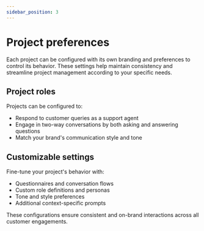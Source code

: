 ```yaml
---
sidebar_position: 3
---
```


# Project preferences

Each project can be configured with its own branding and preferences to control its behavior. These settings help maintain consistency and streamline project management according to your specific needs.

## Project roles

Projects can be configured to:
- Respond to customer queries as a support agent
- Engage in two-way conversations by both asking and answering questions
- Match your brand's communication style and tone

## Customizable settings

Fine-tune your project's behavior with:
- Questionnaires and conversation flows
- Custom role definitions and personas
- Tone and style preferences 
- Additional context-specific prompts

These configurations ensure consistent and on-brand interactions across all customer engagements.